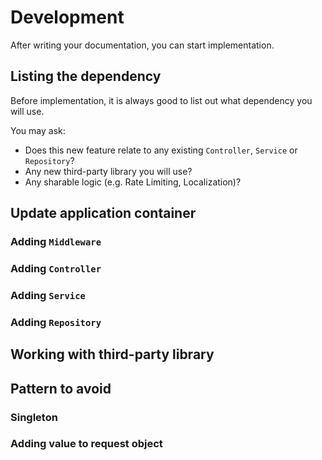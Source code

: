 # Development

After writing your documentation, you can start implementation.

## Listing the dependency

Before implementation, it is always good to list out what dependency you will use.

You may ask:

- Does this new feature relate to any existing `Controller`, `Service` or `Repository`?
- Any new third-party library you will use?
- Any sharable logic (e.g. Rate Limiting, Localization)?

## Update application container

### Adding `Middleware`

### Adding `Controller`

### Adding `Service`

### Adding `Repository`

## Working with third-party library

## Pattern to avoid

### Singleton

### Adding value to request object
